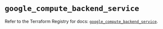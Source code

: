 # `google_compute_backend_service`

Refer to the Terraform Registry for docs: [`google_compute_backend_service`](https://registry.terraform.io/providers/hashicorp/google/6.29.0/docs/resources/compute_backend_service).
